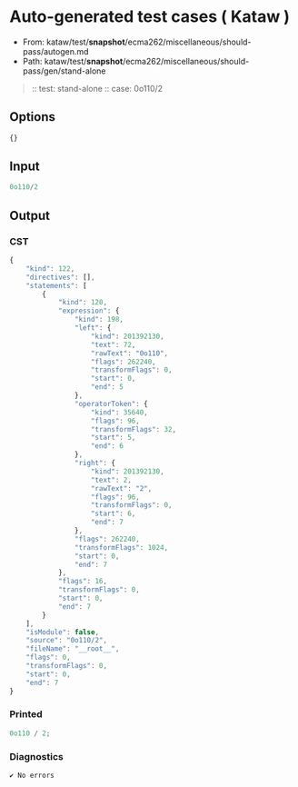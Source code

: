 # Auto-generated test cases ( Kataw )
- From: kataw/test/__snapshot__/ecma262/miscellaneous/should-pass/autogen.md
- Path: kataw/test/__snapshot__/ecma262/miscellaneous/should-pass/gen/stand-alone
> :: test: stand-alone
> :: case: 0o110/2
## Options

`````js
{}
`````
## Input

`````js
0o110/2
`````
## Output

### CST

```javascript
{
    "kind": 122,
    "directives": [],
    "statements": [
        {
            "kind": 120,
            "expression": {
                "kind": 198,
                "left": {
                    "kind": 201392130,
                    "text": 72,
                    "rawText": "0o110",
                    "flags": 262240,
                    "transformFlags": 0,
                    "start": 0,
                    "end": 5
                },
                "operatorToken": {
                    "kind": 35640,
                    "flags": 96,
                    "transformFlags": 32,
                    "start": 5,
                    "end": 6
                },
                "right": {
                    "kind": 201392130,
                    "text": 2,
                    "rawText": "2",
                    "flags": 96,
                    "transformFlags": 0,
                    "start": 6,
                    "end": 7
                },
                "flags": 262240,
                "transformFlags": 1024,
                "start": 0,
                "end": 7
            },
            "flags": 16,
            "transformFlags": 0,
            "start": 0,
            "end": 7
        }
    ],
    "isModule": false,
    "source": "0o110/2",
    "fileName": "__root__",
    "flags": 0,
    "transformFlags": 0,
    "start": 0,
    "end": 7
}
```

### Printed

```javascript
0o110 / 2;
```

### Diagnostics

```javascript
✔ No errors
```

